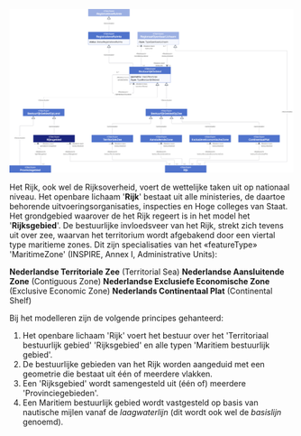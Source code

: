 ![Rijksgebied - detail](model-docs/media/rijksgebied-detail.png "Rijksgebied - detail")

Het Rijk, ook wel de Rijksoverheid, voert de wettelijke taken uit op nationaal niveau. Het openbare lichaam '**Rijk**' bestaat uit alle ministeries, de daartoe behorende uitvoeringsorganisaties, inspecties en Hoge colleges van Staat. Het grondgebied waarover de het Rijk regeert is in het model het '**Rijksgebied**'. De bestuurlijke invloedsveer van het Rijk, strekt zich tevens uit over zee, waarvan het territorium wordt afgebakend door een viertal type maritieme zones. Dit zijn specialisaties van het «feature­Type» 'Maritime­Zone' (INSPIRE, Annex I, Administrative Units):

**Nederlandse Territoriale Zee** (Territorial Sea)
**Nederlandse Aansluitende Zone** (Contiguous Zone)
**Nederlandse Exclusiefe Economische Zone** (Exclusive Economic Zone)
**Nederlands Continentaal Plat** (Continental Shelf)

Bij het modelleren zijn de volgende principes gehanteerd:

1. Het openbare lichaam 'Rijk' voert het bestuur over het 'Territoriaal bestuurlijk gebied' 'Rijksgebied' en alle typen 'Maritiem bestuurlijk gebied'.
1. De bestuurlijke gebieden van het Rijk worden aangeduid met een geometrie die bestaat uit één of meerdere vlakken.
1. Een 'Rijksgebied' wordt samengesteld uit (één of) meerdere 'Provinciegebieden'.
1. Een Maritiem bestuurlijk gebied wordt vastgesteld op basis van nautische mijlen vanaf de *laagwaterlijn* (dit wordt ook wel de *basislijn* genoemd).
